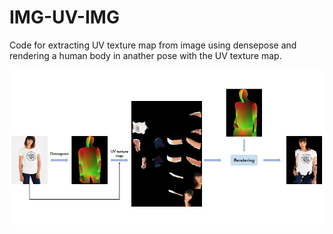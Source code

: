 # IMG-UV-IMG

Code for extracting UV texture map from image using densepose and rendering a human body in anather pose with the UV texture map.
<div align="center">
<img src=./exa.png width="1200">
</div>
